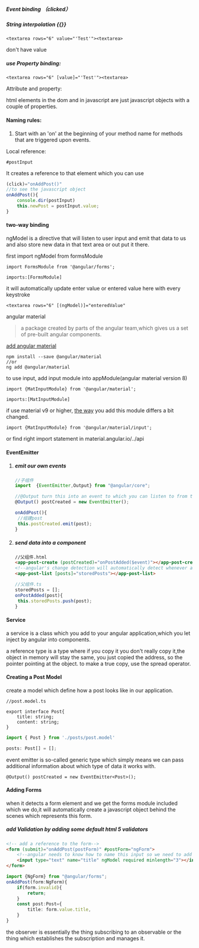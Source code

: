 ##### Event binding （clicked）

 

##### String interpolation {{}}

 

`<textarea rows="6" value="'Test'"><textarea>`

don't have value

##### use Property binding:

`<textarea rows="6" [value]="'Test'"><textarea>`

 

Attribute and property:

 html elements in the dom and in javascript are just javascript objects with a couple of properties.

#### Naming rules:

1. Start with an 'on' at the beginning of your method name for methods that are triggered upon events.

 

Local reference:

`#postInput `

It creates a reference to that element which you can use 

```typescript
(click)="onAddPost()"
//to see the javascript object
onAddPost(){
    console.dir(postInput)
    this.newPost = postInput.value;
}
```

#### two-way binding

ngModel is a directive that will listen to user input and emit that data to us and also store new data in that text area or out put it there.

first import ngModel from formsModule

```
import FormsModule from '@angular/forms';

imports:[FormsModule]
```

it will automatically update enter value or entered value here with every keystroke

```
<textarea rows="6" [(ngModel)]="enteredValue"
```

angular material 

> a package created by parts of the angular team,which gives us a set of pre-built angular components.

[add angular material](https://www.udemy.com/course/angular-2-and-nodejs-the-practical-guide/learn/lecture/10416244#announcements)

```shell
npm install --save @angular/material
//or
ng add @angular/material
```

to use input, add input module into appModule(angular material version 8)

```
import {MatInputModule} from '@angular/material';

imports:[MatInputModule]
```

if use material v9 or higher, [the way](https://material.angular.io/components/input/api) you add this module differs a bit changed.

```
import {MatInputModule} from '@angular/material/input';
```

or find right import statement in material.angular.io/../api



#### EventEmitter

1. ##### emit our own events

   ```typescript
   //子组件
   import  {EventEmitter,Output} from "@angular/core";
   
   //@Output turn this into an event to which you can listen to from the outside(parent component)
   @Output() postCreated = new EventEmitter();
   
   onAddPost(){
   	//组建post
   	this.postCreated.emit(post);
   }
   ```

2. ##### send data into a component

   ```html
   //父组件.html
   <app-post-create (postCreated)="onPostAdded($event)"></app-post-create>
   <!--angular's change detection will automatically detect whenever a new post is created when that changes and when it needs to render this new post.-->
   <app-post-list [posts]="storedPosts"></app-post-list>
   ```
   
   ```typescript
   //父组件.ts
   storedPosts = [];
   onPostAdded(post){
   	this.storedPosts.push(post);
   }
   ```

#### Service

a service is a class which you add to your angular application,which you let inject by angular into components.



a reference type is a type where if you copy it you don't really copy it,the object in memory will stay the same, you just copied the address, so the pointer pointing at the object. to make a true copy, use the spread operator.



#### Creating a Post Model

create a model which define how a post looks like in our application.

```
//post.model.ts

export interface Post{
	title: string;
	content: string;
}
```

```typescript
import { Post } from './posts/post.model'

posts: Post[] = [];
```

event emitter is so-called generic type which simply means we can pass additional information about which type of data it works with.

```
@Output() postCreated = new EventEmitter<Post>();
```

#### Adding Forms

when it detects a form element and we get the forms module included which we do,it will automatically create a javascript object behind the scenes which represents this form.

##### add Validation by adding some default html 5 validators

```html
<!-- add a reference to the form-->
<form (submit)="onAddPost(postForm)" #postForm="ngForm">
    <!--angular needs to know how to name this input so we need to add name attribute-->
	<input type="text" name="title" ngModel required minlength="3"></input>
</form>
```

```typescript
import {NgForm} from "@angular/forms";
onAddPost(form:NgForm){
    if(form.invalid){
        return;
    }
	const post:Post={
        title: form.value.title,
    }
}
```

the observer is essentially the thing subscribing to an observable or the thing which establishes the subscription and manages it.
